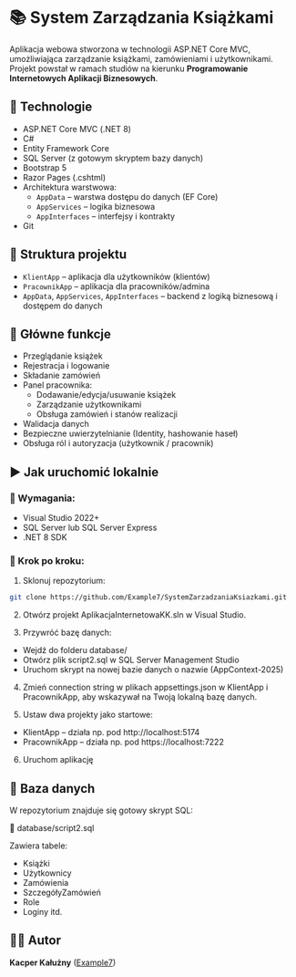 # 📚 System Zarządzania Książkami

Aplikacja webowa stworzona w technologii ASP.NET Core MVC, umożliwiająca zarządzanie książkami, zamówieniami i użytkownikami. Projekt powstał w ramach studiów na kierunku **Programowanie Internetowych Aplikacji Biznesowych**.

## 🔧 Technologie

- ASP.NET Core MVC (.NET 8)
- C#
- Entity Framework Core
- SQL Server (z gotowym skryptem bazy danych)
- Bootstrap 5
- Razor Pages (.cshtml)
- Architektura warstwowa:
  - `AppData` – warstwa dostępu do danych (EF Core)
  - `AppServices` – logika biznesowa
  - `AppInterfaces` – interfejsy i kontrakty
- Git

## 🧩 Struktura projektu

- `KlientApp` – aplikacja dla użytkowników (klientów)
- `PracownikApp` – aplikacja dla pracowników/admina
- `AppData`, `AppServices`, `AppInterfaces` – backend z logiką biznesową i dostępem do danych

## 📌 Główne funkcje

- Przeglądanie książek
- Rejestracja i logowanie
- Składanie zamówień
- Panel pracownika:
  - Dodawanie/edycja/usuwanie książek
  - Zarządzanie użytkownikami
  - Obsługa zamówień i stanów realizacji
- Walidacja danych
- Bezpieczne uwierzytelnianie (Identity, hashowanie haseł)
- Obsługa ról i autoryzacja (użytkownik / pracownik)

## ▶️ Jak uruchomić lokalnie

### 🔹 Wymagania:
- Visual Studio 2022+  
- SQL Server lub SQL Server Express  
- .NET 8 SDK  

### 🔹 Krok po kroku:

1. Sklonuj repozytorium:

```bash
git clone https://github.com/Example7/SystemZarzadzaniaKsiazkami.git
```

2. Otwórz projekt AplikacjaInternetowaKK.sln w Visual Studio.

3. Przywróć bazę danych:

- Wejdź do folderu database/
- Otwórz plik script2.sql w SQL Server Management Studio
- Uruchom skrypt na nowej bazie danych o nazwie (AppContext-2025)

4. Zmień connection string w plikach appsettings.json w KlientApp i PracownikApp, aby wskazywał na Twoją lokalną bazę danych.

5. Ustaw dwa projekty jako startowe:
- KlientApp – działa np. pod http://localhost:5174
- PracownikApp – działa np. pod https://localhost:7222

6. Uruchom aplikację

## 💾 Baza danych

W repozytorium znajduje się gotowy skrypt SQL:

📁 database/script2.sql

Zawiera tabele:
- Książki
- Użytkownicy
- Zamówienia
- SzczegółyZamówień
- Role
- Loginy itd.

## 👨‍💻 Autor
**Kacper Kałużny** ([Example7](https://github.com/Example7))

